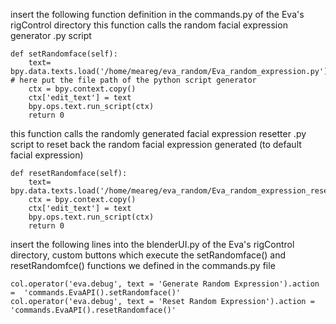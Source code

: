  insert the following function definition in the commands.py of the Eva's rigControl directory
 this function calls the random facial expression generator .py script

    def setRandomface(self):
        text= bpy.data.texts.load('/home/meareg/eva_random/Eva_random_expression.py') # here put the file path of the python script generator
        ctx = bpy.context.copy()
        ctx['edit_text'] = text
        bpy.ops.text.run_script(ctx)   
        return 0

 this function calls the randomly generated facial expression resetter .py script to reset back the random facial expression generated (to default facial expression)

    def resetRandomface(self):
        text= bpy.data.texts.load('/home/meareg/eva_random/Eva_random_expression_reset.py')
        ctx = bpy.context.copy()
        ctx['edit_text'] = text
        bpy.ops.text.run_script(ctx)
        return 0

 insert the following lines into the blenderUI.py of the Eva's rigControl directory, custom buttons which execute the setRandomface() and resetRandomfce() functions we defined in the commands.py file 

    col.operator('eva.debug', text = 'Generate Random Expression').action =  'commands.EvaAPI().setRandomface()'
    col.operator('eva.debug', text = 'Reset Random Expression').action =  'commands.EvaAPI().resetRandomface()'





